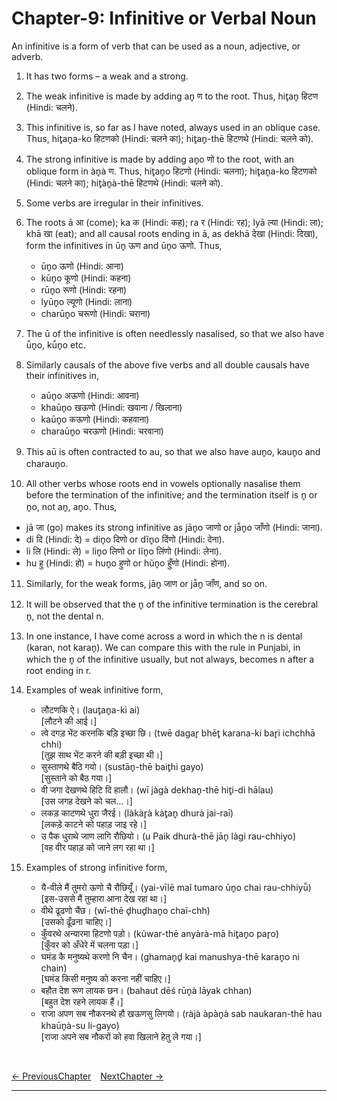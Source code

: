 # Chapter-9: Infinitive or Verbal Noun

An infinitive is a form of verb that can be used as a noun, adjective, or adverb.

1. It has two forms – a weak and a strong. 

2. The weak infinitive is made by adding an̥ ण to the root. Thus, hit̥an̥ हिटण (Hindi: चलने). 
3. This infinitive is, so far as I have noted, always used in an oblique case. Thus, hit̥an̥a-ko हिटणको (Hindi: चलने का); hit̥an̥-thē हिटणथे (Hindi: चलने को).

4. The strong infinitive is made by adding an̥o णो to the root, with an oblique form in àn̥à ण. Thus, hit̥an̥o हिटणो (Hindi: चलना); hit̥an̥a-ko हिटणको (Hindi: चलने का); hit̥àn̥à-thē हिटणथे (Hindi: चलने को).

5. Some verbs are irregular in their infinitives.
6. The roots ā आ (come); ka क (Hindi: कह); ra र (Hindi: रह); lyā ल्या (Hindi: ला); khā खा (eat); and all causal roots ending in ā, as dekhā देखा (Hindi: दिखा), form the infinitives in ūn̥ ऊण and ūn̥o ऊणो. Thus,
   - ūn̥o ऊणो (Hindi: आना)
   - kūn̥o कूणो (Hindi: कहना)
   - rūn̥o रूणो (Hindi: रहना)
   - lyūn̥o ल्यूणो (Hindi: लाना)
   - charūn̥o चरूणो (Hindi: चराना)
7. The ū of the infinitive is often needlessly nasalised, so that we also have ū̃n̥o, kū̃n̥o etc. 

8. Similarly causals of the above five verbs and all double causals have their infinitives in,
   - aūn̥o अऊणो (Hindi: आवना)
   - khaūn̥o खऊणो (Hindi: खवाना / खिलाना)
   - kaūn̥o कऊणो (Hindi: कहवाना)
   - charaūn̥o चरऊणो (Hindi: चरवाना)
9. This aū is often contracted to au, so that we also have aun̥o, kaun̥o and charaun̥o.

10. All other verbs whose roots end in vowels optionally nasalise them before the termination of the infinitive; and the termination itself is n̥ or n̥o, not an̥, an̥o. Thus,
   - jā जा (go) makes its strong infinitive as jān̥o जाणो or jā̃n̥o जाँणो (Hindi: जाना).
   - di दि (Hindi: दे) = din̥o दिणो or dĩn̥o दिंणो (Hindi: देना).
   - li लि (Hindi: ले) = lin̥o लिणो or lĩn̥o लिंणो (Hindi: लेना).
   - hu हु (Hindi: हो) = hun̥o हुणो or hũn̥o हुँणो (Hindi: होना).
11. Similarly, for the weak forms, jān̥ जाण or jā̃n̥ जाँण, and so on.

12. It will be observed that the n̥ of the infinitive termination is the cerebral n̥, not the dental n.
13. In one instance, I have come across a word in which the n is dental (karan, not karan̥). We can compare this with the rule in Punjabi, in which the n̥ of the infinitive usually, but not always, becomes n after a root ending in r.

14. Examples of weak infinitive form,
    - लौटणकि ऐ। (laut̥an̥a-ki ai)<br>
    [लौटने की आई।]
    - त्वे दगड़ भेंट करनकि बड़ि इच्छा छि। (twē dagar̥ bhēt̥ karana-ki bar̥i ichchhā chhi)<br>
    [तुझ साथ भेंट करने की बड़ी इच्छा थी।]
    - सुस्ताणथे बैठि गयो। (sustān̥-thē bait̥hi gayo)<br>
    [सुस्ताने को बैठ गया।]
    - वी जगा देखणथे हिटि दि हालौ। (wī jàgà dekhan̥-thē hit̥i-di hālau)<br>
    [उस जगह देखने को चल…।]
    - लकड़ काटणथे धुरा जैरई। (làkàr̥à kàt̥an̥ dhurà jai-raī)<br>
    [लकड़े काटने को पहाड़ जाइ रहे।]
    - उ पैक धुराथे जाण लागि रौछियो। (u Paik dhurà-thē jān̥ làgi rau-chhiyo)<br>
    [वह वीर पहाड़ को जाने लग रहा था।]

15. Examples of strong infinitive form,
    - यै-वीले मैं तुमरो ऊणो चै रौछियूँ। (yai-vīlē maĩ tumaro ūn̥o chai rau-chhiyū̃)<br>
    [इस-उससे मैं तुम्हारा आना देख रहा था।]
    - वीथे ढूढणो चैंछ। (wī-thē d̥hud̥han̥o chaĩ-chh)<br>
    [उसको ढूँढना चाहिए।]
    - कुँवरथे अन्यारमा हिटणो पड़ो। (kũwar-thē anyàrà-mā hit̥an̥o par̥o)<br>
    [कुँवर को अँधेरे में चलना पड़ा।]
    - घमंड कै मनुष्यथे करणो नि चैन। (ghaman̥d̥ kai manushya-thē karan̥o ni chain)<br>
    [घमंड किसी मनुष्य को करना नहीं चाहिए।]
    - बहौत देश रूण लायक छन। (bahaut dēś rūn̥à lāyak chhan)<br>
    [बहुत देश रहने लायक हैं।]
    - राजा अपण सब नौकरनथे हौ खऊणसु लिगयो। (ràjà àpàn̥à sab naukaran-thē hau khaūn̥à-su li-gayo)<br>
    [राजा अपने सब नौकरों को हवा खिलाने हेतु ले गया।]

<br>

[<- PreviousChapter](/major/8_AuxiliaryVerbs.md) &ensp; [NextChapter ->](/major/10_PresentParticiple.md)

---